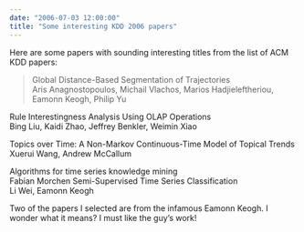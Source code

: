 ```yaml
---
date: "2006-07-03 12:00:00"
title: "Some interesting KDD 2006 papers"
---
```




Here are some papers with sounding interesting titles from the list of ACM KDD papers:

> Global Distance-Based Segmentation of Trajectories<br/>
Aris Anagnostopoulos, Michail Vlachos, Marios Hadjieleftheriou, Eamonn Keogh, Philip Yu

Rule Interestingness Analysis Using OLAP Operations<br/>
Bing Liu, Kaidi Zhao, Jeffrey Benkler, Weimin Xiao

Topics over Time: A Non-Markov Continuous-Time Model of Topical Trends<br/>
Xuerui Wang, Andrew McCallum

Algorithms for time series knowledge mining<br/>
Fabian Morchen
Semi-Supervised Time Series Classification<br/>
Li Wei, Eamonn Keogh


Two of the papers I selected are from the infamous Eamonn Keogh. I wonder what it means? I must like the guy&rsquo;s work!

